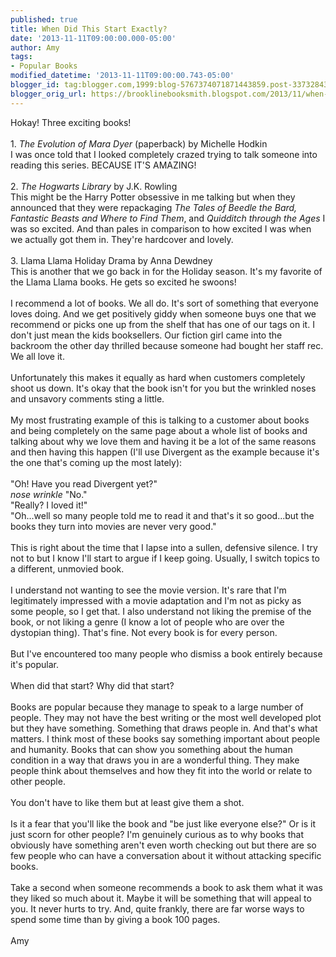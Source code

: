 ```yaml
---
published: true
title: When Did This Start Exactly?
date: '2013-11-11T09:00:00.000-05:00'
author: Amy
tags:
- Popular Books
modified_datetime: '2013-11-11T09:00:00.743-05:00'
blogger_id: tag:blogger.com,1999:blog-5767374071871443859.post-3373284390895984527
blogger_orig_url: https://brooklinebooksmith.blogspot.com/2013/11/when-did-this-start-exactly.html
---
```


Hokay! Three exciting books!<br /><br />1. <i>The Evolution of Mara Dyer</i> (paperback) by Michelle Hodkin<br />I was once told that I looked completely crazed trying to talk someone into reading this series. BECAUSE IT'S AMAZING!<br /><br />2. <i>The Hogwarts Library</i> by J.K. Rowling<br />This might be the Harry Potter obsessive in me talking but when they announced that they were repackaging <i>The Tales of Beedle the Bard, Fantastic Beasts and Where to Find Them</i>, and <i>Quidditch through the Ages</i> I was so excited. And than pales in comparison to how excited I was when we actually got them in. They're hardcover and lovely.<br /><br />3. Llama Llama Holiday Drama by Anna Dewdney<br />This is another that we go back in for the Holiday season. It's my favorite of the Llama Llama books. He gets so excited he swoons!<br /><br />I recommend a lot of books. We all do. It's sort of something that everyone loves doing. And we get positively giddy when someone buys one that we recommend or picks one up from the shelf that has one of our tags on it. I don't just mean the kids booksellers. Our fiction girl came into the backroom the other day thrilled because someone had bought her staff rec. We all love it.<br /><br />Unfortunately this makes it equally as hard when customers completely shoot us down. It's okay that the book isn't for you but the wrinkled noses and unsavory comments sting a little.<br /><br />My most frustrating example of this is talking to a customer about books and being completely on the same page about a whole list of books and talking about why we love them and having it be a lot of the same reasons and then having this happen (I'll use Divergent as the example because it's the one that's coming up the most lately):<br /><br />"Oh! Have you read Divergent yet?"<br />*nose wrinkle* "No."<br />"Really? I loved it!"<br />"Oh...well so many people told me to read it and that's it so good...but the books they turn into movies are never very good."<br /><br />This is right about the time that I lapse into a sullen, defensive silence. I try not to but I know I'll start to argue if I keep going. Usually, I switch topics to a different, unmovied book. <br /><br />I understand not wanting to see the movie version. It's rare that I'm legitimately impressed with a movie adaptation and I'm not as picky as some people, so I get that. I also understand not liking the premise of the book, or not liking a genre (I know a lot of people who are over the dystopian thing). That's fine. Not every book is for every person. <br /><br />But I've encountered too many people who dismiss a book entirely because it's popular. <br /><br />When did that start? Why did that start? <br /><br />Books are popular because they manage to speak to a large number of people. They may not have the best writing or the most well developed plot but they have something. Something that draws people in. And that's what matters. I think most of these books say something important about people and humanity. Books that can show you something about the human condition in a way that draws you in are a wonderful thing. They make people think about themselves and how they fit into the world or relate to other people. <br /><br />You don't have to like them but at least give them a shot. <br /><br />Is it a fear that you'll like the book and "be just like everyone else?" Or is it just scorn for other people? I'm genuinely curious as to why books that obviously have something aren't even worth checking out but there are so few people who can have a conversation about it without attacking specific books.<br /><br />Take a second when someone recommends a book to ask them what it was they liked so much about it. Maybe it will be something that will appeal to you. It never hurts to try. And, quite frankly, there are far worse ways to spend some time than by giving a book 100 pages. <br /><br />Amy<br /><br />